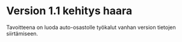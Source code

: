 # Version 1.1 kehitys haara
Tavoitteena on luoda auto-osastolle työkalut vanhan version tietojen siirtämiseen.
